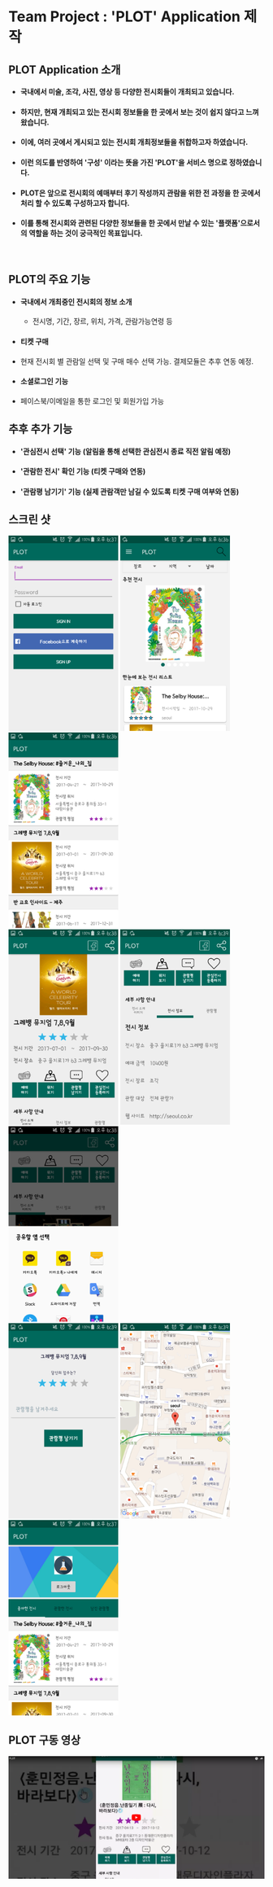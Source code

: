 # Team Project : 'PLOT' Application 제작

## PLOT Application 소개
 - #### 국내에서 미술, 조각, 사진, 영상 등 다양한 전시회들이 개최되고 있습니다.
 - #### 하지만, 현재 개최되고 있는 전시회 정보들을 한 곳에서 보는 것이 쉽지 않다고 느껴왔습니다.
 - #### 이에, 여러 곳에서 게시되고 있는 전시회 개최정보들을 취합하고자 하였습니다.
 - #### 이런 의도를 반영하여 '구성' 이라는 뜻을 가진 'PLOT'을 서비스 명으로 정하였습니다.
 
 - #### PLOT은 앞으로 전시회의 예매부터 후기 작성까지 관람을 위한 전 과정을 한 곳에서 처리 할 수 있도록 구성하고자 합니다.
 - #### 이를 통해 전시회와 관련된 다양한 정보들을 한 곳에서 만날 수 있는 '플랫폼'으로서의 역할을 하는 것이 궁극적인 목표입니다.

<br> 

## PLOT의 주요 기능
 - #### 국내에서 개최중인 전시회의 정보 소개
   - 전시명, 기간, 장르, 위치, 가격, 관람가능연령 등
 
 - #### 티켓 구매
  - 현재 전시회 별 관람일 선택 및 구매 매수 선택 가능. 결제모듈은 추후 연동 예정. 

 - #### 소셜로그인 기능
  - 페이스북/이메일을 통한 로그인 및 회원가입 가능

## 추후 추가 기능

 - #### '관심전시 선택' 기능 (알림을 통해 선택한 관심전시 종료 직전 알림 예정)
 - #### '관람한 전시' 확인 기능 (티켓 구매와 연동)
 - #### '관람평 남기기' 기능 (실제 관람객만 남길 수 있도록 티켓 구매 여부와 연동)
      
## 스크린 샷

  <img src="https://github.com/pleasantlife/rePlot/blob/master/PLOT_login.png" width='216px' height='384px'/>
  <img src="https://github.com/pleasantlife/rePlot/blob/master/PLOT_mainpage.png" width='216px' height='384px'/>
  <img src="https://github.com/pleasantlife/rePlot/blob/master/PLOT_listpage.png" width='216px' height='384px'/>
  
  <br>

  <img src="https://github.com/pleasantlife/rePlot/blob/master/PLOT_detail.png" width='216px' height='384px' />
  <img src="https://github.com/pleasantlife/rePlot/blob/master/PLOT_information.png" width='216px' height='384px' />
  <img src="https://github.com/pleasantlife/rePlot/blob/master/PLOT_share.png" width='216px' height='384px' />

  <br>

  <img src="https://github.com/pleasantlife/rePlot/blob/master/PLOT_comment.png" width='216px' height='384px'/>
  <img src="https://github.com/pleasantlife/rePlot/blob/master/PLOT_map.png" width='216px' height='384px'/>
  <img src="https://github.com/pleasantlife/rePlot/blob/master/PLOT_profile.png" width='216px' height='384px'/>

## PLOT 구동 영상

  [![PLOT 구동 영상](https://github.com/pleasantlife/rePlot/blob/master/capture.png)](https://www.youtube.com/watch?v=ERtfedOJ-H8)
  
 
  
